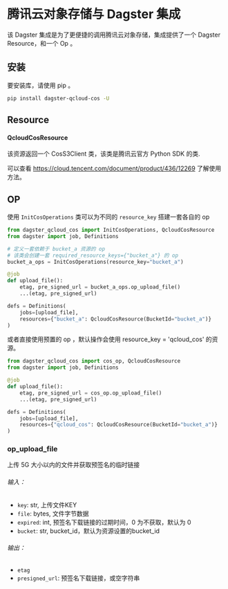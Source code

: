 # 腾讯云对象存储与 Dagster 集成

该 Dagster 集成是为了更便捷的调用腾讯云对象存储，集成提供了一个 Dagster Resource，和一个 Op 。

## 安装
要安装库，请使用 pip 。

```bash
pip install dagster-qcloud-cos -U
```

## Resource

#### QcloudCosResource

该资源返回一个 CosS3Client 类，该类是腾讯云官方 Python SDK 的类.

可以查看 https://cloud.tencent.com/document/product/436/12269 了解使用方法。


## OP

使用 `InitCosOperations` 类可以为不同的 `resource_key` 搭建一套各自的 op

```python
from dagster_qcloud_cos import InitCosOperations, QcloudCosResource
from dagster import job, Definitions

# 定义一套依赖于 bucket_a 资源的 op
# 该类会创建一套 required_resource_keys={"bucket_a"} 的 op
bucket_a_ops = InitCosOperations(resource_key="bucket_a")

@job
def upload_file():
    etag, pre_signed_url = bucket_a_ops.op_upload_file()    
    ...(etag, pre_signed_url)

defs = Definitions(
    jobs=[upload_file],
    resources={"bucket_a": QcloudCosResource(BucketId="bucket_a")}
)
```

或者直接使用预置的 op ，默认操作会使用 resource_key = 'qcloud_cos' 的资源。

```python
from dagster_qcloud_cos import cos_op, QcloudCosResource
from dagster import job, Definitions

@job
def upload_file():
    etag, pre_signed_url = cos_op.op_upload_file()    
    ...(etag, pre_signed_url)

defs = Definitions(
    jobs=[upload_file],
    resources={"qcloud_cos": QcloudCosResource(BucketId="bucket_a")}
)
```

### op_upload_file

上传 5G 大小以内的文件并获取预签名的临时链接

###### 输入：
- `key`: str, 上传文件KEY
- `file`: bytes, 文件字节数据
- `expired`: int, 预签名下载链接的过期时间，0 为不获取，默认为 0
- `bucket`: str, bucket_id，默认为资源设置的bucket_id

###### 输出：
- `etag`
- `presigned_url`: 预签名下载链接，或空字符串

